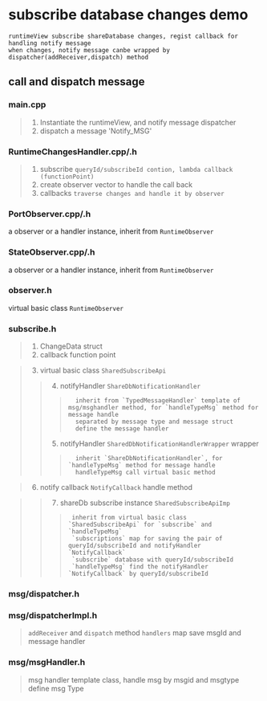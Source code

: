 # subscribe database changes demo

```
runtimeView subscribe shareDatabase changes, regist callback for handling notify message
when changes, notify message canbe wrapped by dispatcher(addReceiver,dispatch) method
```

## call and dispatch message
###  main.cpp
  > 1. Instantiate the runtimeView, and notify message dispatcher
  > 2. dispatch a message \'Notify_MSG\'

###  RuntimeChangesHandler.cpp/.h
  > 1. subscribe `queryId/subscribeId contion, lambda callback (functionPoint)`
  > 2. create observer vector to handle the call back
  > 3. callbacks `traverse changes and handle it by observer`


###  PortObserver.cpp/.h
   a observer or a handler instance, inherit from `RuntimeObserver`
###  StateObserver.cpp/.h
   a observer or a handler instance, inherit from `RuntimeObserver`
 
 
###  observer.h
   virtual basic class `RuntimeObserver`
 
 
###  subscribe.h
  > 1. ChangeData struct
  > 2. callback function point

  > 3. virtual basic class `SharedSubscribeApi`
  >>  4. notifyHandler `ShareDbNotificationHandler`
  >>>       inherit from `TypedMessageHandler` template of msg/msghandler method, for `handleTypeMsg` method for message handle
  >>>       separated by message type and message struct
  >>>       define the message handler
  >>  5. notifyHandler `SharedDbNotificationHandlerWrapper` wrapper
  >>>       inherit `ShareDbNotificationHandler`, for `handleTypeMsg` method for message handle
  >>>       handleTypeMsg call virtual basic method

 > 6. notify callback `NotifyCallback`
      handle method

  >>  7. shareDb subscribe instance `SharedSubscribeApiImp`
  >>>      inherit from virtual basic class `SharedSubscribeApi` for `subscribe` and `handleTypeMsg`
  >>>      `subscriptions` map for saving the pair of queryId/subscribeId and notifyHandler `NotifyCallback`
  >>>      `subscribe` database with queryId/subscribeId
  >>>      `handleTypeMsg` find the notifyHandler `NotifyCallback` by queryId/subscribeId
 
 
###  msg/dispatcher.h
###  msg/dispatcherImpl.h
  >  `addReceiver` and `dispatch` method
  >  `handlers` map save msgId and message handler


###  msg/msgHandler.h
  >  msg handler template class, handle msg by msgid and msgtype
  >  define msg Type
